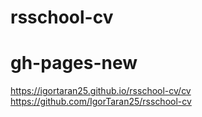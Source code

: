 # rsschool-cv
# gh-pages-new
https://igortaran25.github.io/rsschool-cv/cv
https://github.com/IgorTaran25/rsschool-cv
